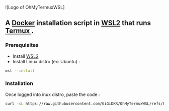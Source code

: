 ![Logo of OhMyTermuxWSL]

## A [Docker](https://www.docker.com/) installation script in [WSL2](https://learn.microsoft.com/en-us/windows/wsl/about) that runs [Termux ](https://termux.dev/en/).

### Prerequisites

- Install [WSL2](https://learn.microsoft.com/en-us/windows/wsl/install-manual)
- Install Linux distro (ex: Ubuntu) :
```bash
wsl --install
```
### Installation

Once logged into inux distro, paste the code :
```bash
curl -sL https://raw.githubusercontent.com/GiGiDKR/OhMyTermuxWSL/refs/heads/1.0.0/install.sh -o install.sh && chmod +x install.sh && ./install.sh
```
